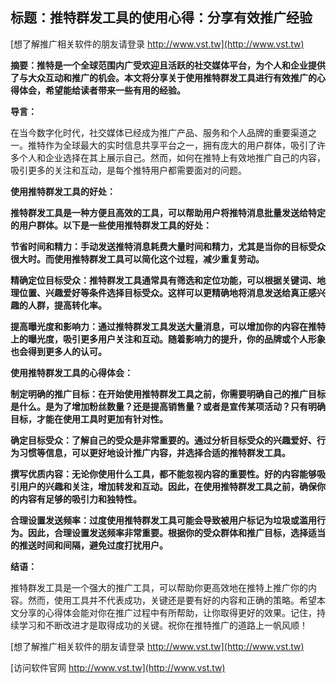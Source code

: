 ## **标题：推特群发工具的使用心得：分享有效推广经验**

[想了解推广相关软件的朋友请登录 http://www.vst.tw](http://www.vst.tw)

**摘要：推特是一个全球范围内广受欢迎且活跃的社交媒体平台，为个人和企业提供了与大众互动和推广的机会。本文将分享关于使用推特群发工具进行有效推广的心得体会，希望能给读者带来一些有用的经验。**

**导言：**

在当今数字化时代，社交媒体已经成为推广产品、服务和个人品牌的重要渠道之一。推特作为全球最大的实时信息共享平台之一，拥有庞大的用户群体，吸引了许多个人和企业选择在其上展示自己。然而，如何在推特上有效地推广自己的内容，吸引更多的关注和互动，是每个推特用户都需要面对的问题。

**使用推特群发工具的好处：**

**推特群发工具是一种方便且高效的工具，可以帮助用户将推特消息批量发送给特定的用户群体。以下是一些使用推特群发工具的好处：**

**节省时间和精力：手动发送推特消息耗费大量时间和精力，尤其是当你的目标受众很大时。而使用推特群发工具可以简化这个过程，减少重复劳动。**

**精确定位目标受众：推特群发工具通常具有筛选和定位功能，可以根据关键词、地理位置、兴趣爱好等条件选择目标受众。这样可以更精确地将消息发送给真正感兴趣的人群，提高转化率。**

**提高曝光度和影响力：通过推特群发工具发送大量消息，可以增加你的内容在推特上的曝光度，吸引更多用户关注和互动。随着影响力的提升，你的品牌或个人形象也会得到更多人的认可。**

**使用推特群发工具的心得体会：**

**制定明确的推广目标：在开始使用推特群发工具之前，你需要明确自己的推广目标是什么。是为了增加粉丝数量？还是提高销售量？或者是宣传某项活动？只有明确目标，才能在使用工具时更加有针对性。**

**确定目标受众：了解自己的受众是非常重要的。通过分析目标受众的兴趣爱好、行为习惯等信息，可以更好地设计推广内容，并选择合适的推特群发工具。**

**撰写优质内容：无论你使用什么工具，都不能忽视内容的重要性。好的内容能够吸引用户的兴趣和关注，增加转发和互动。因此，在使用推特群发工具之前，确保你的内容有足够的吸引力和独特性。**

**合理设置发送频率：过度使用推特群发工具可能会导致被用户标记为垃圾或滥用行为。因此，合理设置发送频率非常重要。根据你的受众群体和推广目标，选择适当的推送时间和间隔，避免过度打扰用户。**

**结语：**

推特群发工具是一个强大的推广工具，可以帮助你更高效地在推特上推广你的内容。然而，使用工具并不代表成功，关键还是要有好的内容和正确的策略。希望本文分享的心得体会能对你在推广过程中有所帮助，让你取得更好的效果。记住，持续学习和不断改进才是取得成功的关键。祝你在推特推广的道路上一帆风顺！

[想了解推广相关软件的朋友请登录 http://www.vst.tw](http://www.vst.tw)


[访问软件官网 http://www.vst.tw](http://www.vst.tw)
